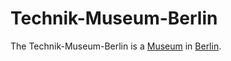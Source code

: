 # Technik-Museum-Berlin

The Technik-Museum-Berlin is a [Museum](199000005.md) in [Berlin](140000049.md).
